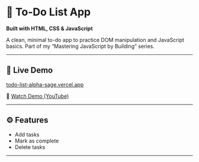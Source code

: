 # 📝 To-Do List App  
**Built with HTML, CSS & JavaScript**

A clean, minimal to-do app to practice DOM manipulation and JavaScript basics. Part of my “Mastering JavaScript by Building” series.

---

## 🔗 Live Demo  
[todo-list-alpha-sage.vercel.app](https://todo-list-alpha-sage.vercel.app/)

🎥 [Watch Demo (YouTube)](https://www.youtube.com/watch?v=acMGuGD6gro)

---

## ⚙️ Features  
- Add tasks  
- Mark as complete  
- Delete tasks   

---
